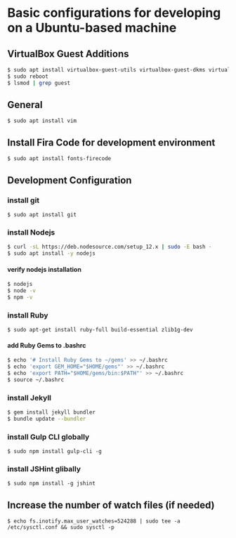 # Basic configurations for developing on a Ubuntu-based machine

## VirtualBox Guest Additions
```bash
$ sudo apt install virtualbox-guest-utils virtualbox-guest-dkms virtualbox-guest-x11
$ sudo reboot
$ lsmod | grep guest
```

## General
`$ sudo apt install vim`

## Install Fira Code for development environment
`$ sudo apt install fonts-firecode`

## Development Configuration
### install git
`$ sudo apt install git`

### install Nodejs
```bash
$ curl -sL https://deb.nodesource.com/setup_12.x | sudo -E bash -
$ sudo apt install -y nodejs
```
#### verify nodejs installation
```bash
$ nodejs
$ node -v
$ npm -v
```

### install Ruby
`$ sudo apt-get install ruby-full build-essential zlib1g-dev`

#### add Ruby Gems to .bashrc
```bash
$ echo '# Install Ruby Gems to ~/gems' >> ~/.bashrc
$ echo 'export GEM_HOME="$HOME/gems"' >> ~/.bashrc
$ echo 'export PATH="$HOME/gems/bin:$PATH"' >> ~/.bashrc
$ source ~/.bashrc
```

### install Jekyll
```bash
$ gem install jekyll bundler
$ bundle update --bundler
```

### install Gulp CLI globally
`$ sudo npm install gulp-cli -g`

### install JSHint glibally
`$ sudo npm install -g jshint`

## Increase the number of watch files (if needed)
`$ echo fs.inotify.max_user_watches=524288 | sudo tee -a /etc/sysctl.conf && sudo sysctl -p`
